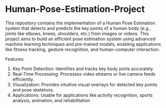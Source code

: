 # Human-Pose-Estimation-Project

This repository contains the implementation of a Human Pose Estimation system that detects and predicts the key points of a human body (e.g., joints like elbows, knees, shoulders, etc.) from images or videos. 
This project aims to build an efficient pose estimation system using advanced machine learning techniques and pre-trained models, enabling applications like fitness tracking, gesture recognition, and human-computer interaction.

Features:
1. Key Point Detection: Identifies and tracks key body joints accurately.
2. Real-Time Processing: Processes video streams or live camera feeds efficiently.
3. Visualization: Provides intuitive visual overlays for detected key points and pose skeletons.
4. Applications: Usable for applications like activity recognition, sports analysis, animation, and rehabilitation
